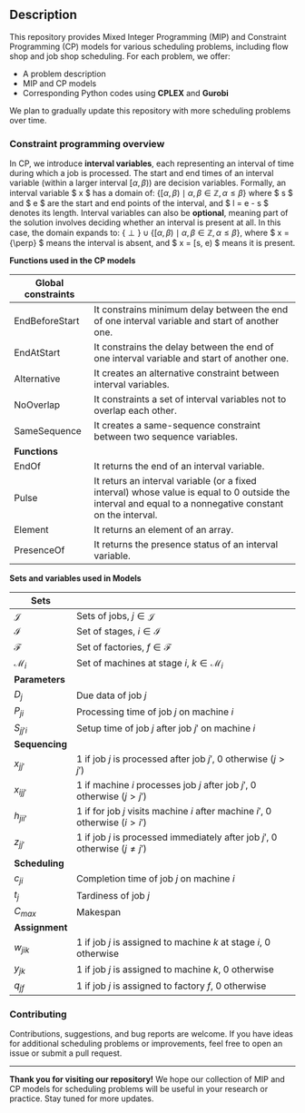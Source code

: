 ## Description

This repository provides Mixed Integer Programming (MIP) and Constraint Programming (CP) models for various scheduling problems, including flow shop and job shop scheduling. For each problem, we offer:

- A problem description
- MIP and CP models
- Corresponding Python codes using **CPLEX** and **Gurobi**

We plan to gradually update this repository with more scheduling problems over time.

### Constraint programming overview

In CP, we introduce **interval variables**, each representing an interval of time during which a job is processed. The start and end times of an interval variable (within a larger interval $[\alpha, \beta)$) are decision variables. Formally, an interval variable $ x $ has a domain of: $\{[\alpha, \beta) \mid \alpha, \beta \in \mathbb{Z}, \alpha \leq \beta\}$ where $ s $ and $ e $ are the start and end points of the interval, and $ l = e - s $ denotes its length. Interval variables can also be **optional**, meaning part of the solution involves deciding whether an interval is present at all. In this case, the domain expands to: $\{\perp\} \cup \{[\alpha, \beta) \mid \alpha, \beta \in \mathbb{Z}, \alpha \leq \beta\}$, where $ x = \{\perp\} $ means the interval is absent, and $ x = [s, e) $ means it is present.

**Functions used in the CP models**

| Global constraints |                                                              |
| ------------------ | ------------------------------------------------------------ |
| EndBeforeStart     | It constrains minimum delay between the end of one interval variable and start of another one. |
| EndAtStart         | It constrains the delay between the end of one interval variable and start of another one. |
| Alternative        | It creates an alternative constraint between interval variables. |
| NoOverlap          | It constraints a set of interval variables not to overlap each other. |
| SameSequence       | It creates a same-sequence constraint between two sequence variables. |
| **Functions**      |                                                              |
| EndOf              | It returns the end of an interval variable.                  |
| Pulse              | It returs an interval variable (or a fixed interval) whose value is equal to 0 outside the interval and equal to a nonnegative constant on the interval. |
| Element            | It returns an element of an array.                           |
| PresenceOf         | It returns the presence status of an interval variable.      |

**Sets and variables used in Models**

| Sets            |                                                              |
| --------------- | ------------------------------------------------------------ |
| $\mathcal{J}$   | Sets of jobs, $j \in \mathcal{J}$                            |
| $\mathcal{I}$   | Set of stages, $i \in \mathcal{I}$                           |
| $\mathcal{F}$   | Set of factories, $f \in \mathcal{F}$                        |
| $\mathcal{M}_i$ | Set of machines at stage $i$, $k \in \mathcal{M}_i$          |
| **Parameters**  |                                                              |
| $D_j$           | Due data of job $j$                                          |
| $P_{ji}$        | Processing time of job $j$ on machine $i$                    |
| $S_{jj'i}$      | Setup time of job $j$ after job $j'$ on machine $i$          |
| **Sequencing**  |                                                              |
| $x_{jj'}$       | 1 if job $j$ is processed after job $j'$, 0 otherwise $(j > j')$ |
| $x_{ijj'}$      | 1 if machine $i$ processes job $j$ after job $j'$, 0 otherwise $(j > j')$ |
| $h_{jii'}$      | 1 if for job $j$ visits machine $i$ after machine $i'$, 0 otherwise $(i > i')$ |
| $z_{jj'}$       | 1 if job $j$ is processed immediately after job $j'$, 0 otherwise $(j \neq j')$ |
| **Scheduling**  |                                                              |
| $c_{ji}$        | Completion time of job $j$ on machine $i$                    |
| $t_j$           | Tardiness of job $j$                                         |
| $C_{max}$       | Makespan                                                     |
| **Assignment**  |                                                              |
| $w_{jik}$       | 1 if job $j$ is assigned to machine $k$ at stage $i$, 0 otherwise |
| $y_{jk}$        | 1 if job $j$ is assigned to machine $k$, 0 otherwise         |
| $q_{jf}$        | 1 if job $j$ is assigned to factory $f$, 0 otherwise         |

### Contributing

Contributions, suggestions, and bug reports are welcome. If you have ideas for additional scheduling problems or improvements, feel free to open an issue or submit a pull request.

---

**Thank you for visiting our repository!** We hope our collection of MIP and CP models for scheduling problems will be useful in your research or practice. Stay tuned for more updates.
